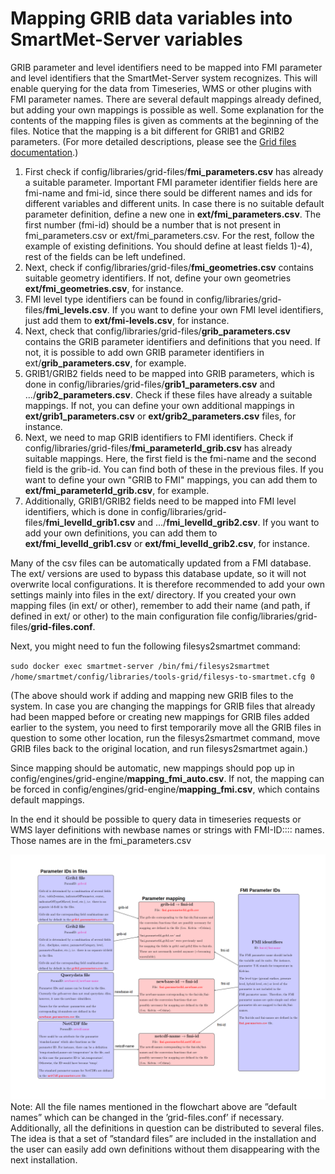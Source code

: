 # Mapping GRIB data variables into SmartMet-Server variables 

GRIB parameter and level identifiers need to be mapped into FMI parameter and level identifiers that the SmartMet-Server system recognizes. This will enable querying for the data from Timeseries, WMS or other plugins with FMI parameter names. There are several default mappings already defined, but adding your own mappings is possible as well. Some explanation for the contents of the mapping files is given as comments at the beginning of the files. Notice that the mapping is a bit different for GRIB1 and GRIB2 parameters. (For more detailed descriptions, please see the [Grid files documentation](https://github.com/fmidev/smartmet-library-grid-files/blob/master/doc/grid-files.pdf).)

1. First check if config/libraries/grid-files/**fmi_parameters.csv** has already a suitable parameter. Important FMI parameter identifier fields here are fmi-name and fmi-id, since there sould be different names and ids for different variables and different units. In case there is no suitable default parameter definition, define a new one in **ext/fmi_parameters.csv**. The first number (fmi-id) should be a number that is not present in fmi_parameters.csv or ext/fmi_parameters.csv. For the rest, follow the example of existing definitions. You should define at least fields 1)-4), rest of the fields can be left undefined.
2. Next, check if config/libraries/grid-files/**fmi_geometries.csv** contains suitable geometry identifiers. If not, define your own geometries **ext/fmi_geometries.csv**, for instance. 
3. FMI level type identifiers can be found in config/libraries/grid-files/**fmi_levels.csv**. If you want to define your own FMI level identifiers, just add them to **ext/fmi-levels.csv**, for instance.
4. Next, check that config/libraries/grid-files/**grib_parameters.csv** contains the GRIB parameter identifiers and definitions that you need. If not, it is possible to add own GRIB parameter identifiers in ext/**grib_parameters.csv**, for example. 
5. GRIB1/GRIB2 fields need to be mapped into GRIB parameters, which is done in config/libraries/grid-files/**grib1_parameters.csv** and .../**grib2_parameters.csv**. Check if these files have already a suitable mappings. If not, you can define your own additional mappings in **ext/grib1_parameters.csv** or **ext/grib2_parameters.csv** files, for instance.  
6. Next, we need to map GRIB identifiers to FMI identifiers. Check if config/libraries/grid-files/**fmi_parameterId_grib.csv** has already suitable mappings. Here, the first field is the fmi-name and the second field is the grib-id. You can find both of these in the previous files. If you want to define your own "GRIB to FMI" mappings, you can add them to **ext/fmi_parameterId_grib.csv**, for example.  
7. Additionally, GRIB1/GRIB2 fields need to be mapped into FMI level identifiers, which is done in config/libraries/grid-files/**fmi_levelId_grib1.csv** and .../**fmi_levelId_grib2.csv**. If you want to add your own definitions, you can add them to **ext/fmi_levelId_grib1.csv** or **ext/fmi_levelId_grib2.csv**, for instance. 

Many of the csv files can be automatically updated from a FMI database. The ext/ versions are used to bypass this database update, so it will not overwrite local configurations. It is therefore recommended to add your own settings mainly into files in the ext/ directory. If you created your own mapping files (in ext/ or other), remember to add their name (and path, if defined in ext/ or other) to the main configuration file config/libraries/grid-files/**grid-files.conf**. 

Next, you might need to fun the following filesys2smartmet command:

`sudo docker exec smartmet-server /bin/fmi/filesys2smartmet /home/smartmet/config/libraries/tools-grid/filesys-to-smartmet.cfg 0` 

(The above should work if adding and mapping new GRIB files to the system. In case you are changing the mappings for GRIB files that already had been mapped before or creating new mappings for GRIB files added earlier to the system, you need to first temporarily move all the GRIB files in question to some other location, run the filesys2smartmet command, move GRIB files back to the original location, and run filesys2smartmet again.)   

Since mapping should be automatic, new mappings should pop up in config/engines/grid-engine/**mapping_fmi_auto.csv**. If not, the mapping can be forced in config/engines/grid-engine/**mapping_fmi.csv**, which contains default mappings. 

In the end it should be possible to query data in timeseries requests or WMS layer definitions with newbase names or strings with FMI-ID:::: names. Those names are in the fmi_parameters.csv


![](https://github.com/fmidev/chile-smartmet/blob/master/parameter-mapping-flow.png)
Note: All the file names mentioned in the flowchart above are ”default names” which can be changed in the ’grid-files.conf’ if necessary. Additionally, all the definitions in question can be distributed to several files. The idea is that a set of ”standard files” are included in the installation and the user can easily add own definitions without them disappearing with the next installation.
